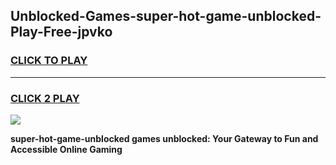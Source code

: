 
## Unblocked-Games-super-hot-game-unblocked-Play-Free-jpvko
<h3>
<a href="https://premium76.site?title=super-hot-game-unblocked&ref=23A">CLICK TO PLAY</a></h3>
<hr>

<h3>
<a href="https://premium76.site?title=super-hot-game-unblocked&ref=23A">CLICK 2 PLAY</a>
  
</h3>

<a href="https://premium76.site?title=super-hot-game-unblocked&ref=23A"><img src="https://clearcache.store/games.png"></a>


**super-hot-game-unblocked games unblocked: Your Gateway to Fun and Accessible Online Gaming**
